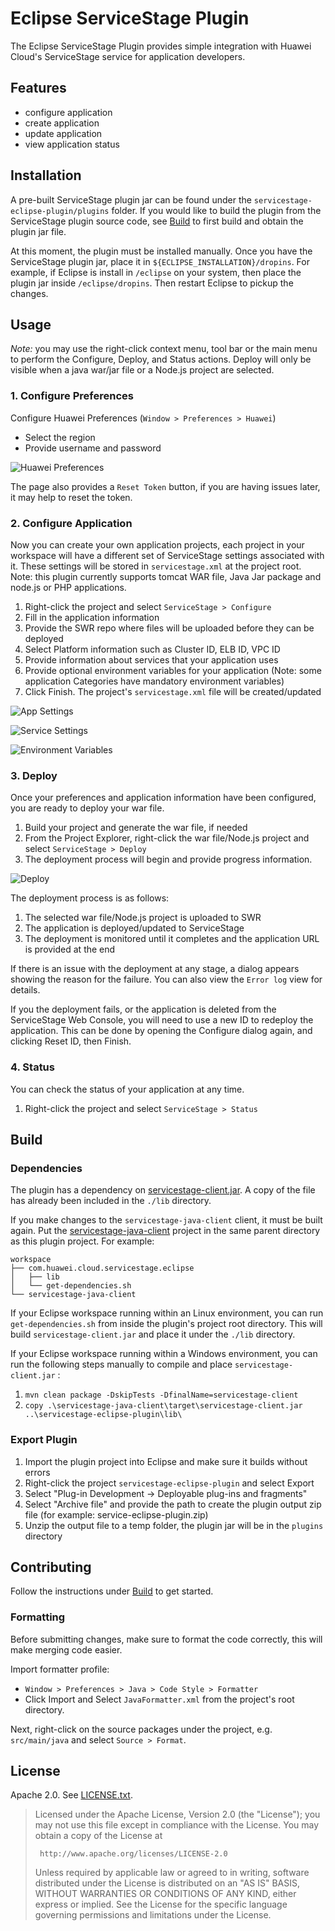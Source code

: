 <!--
Copyright 2016 - 2018 Huawei Technologies Co., Ltd. All rights reserved.

Licensed under the Apache License, Version 2.0 (the "License");
you may not use this file except in compliance with the License.
You may obtain a copy of the License at

     http://www.apache.org/licenses/LICENSE-2.0

Unless required by applicable law or agreed to in writing, software
distributed under the License is distributed on an "AS IS" BASIS,
WITHOUT WARRANTIES OR CONDITIONS OF ANY KIND, either express or implied.
See the License for the specific language governing permissions and
limitations under the License.
-->

Eclipse ServiceStage Plugin
============================

The Eclipse ServiceStage Plugin provides simple integration with Huawei Cloud's ServiceStage service for application developers.

Features
--------
- configure application
- create application
- update application
- view application status

Installation
------------

A pre-built ServiceStage plugin jar can be found under the `servicestage-eclipse-plugin/plugins` folder. If you would like to build the plugin from the ServiceStage plugin source code, see [Build](#build) to first build and obtain the plugin jar file. 

At this moment, the plugin must be installed manually.  Once you have the ServiceStage plugin jar, place it in `${ECLIPSE_INSTALLATION}/dropins`. For example, if Eclipse is install in `/eclipse` on your system, then place the plugin jar inside `/eclipse/dropins`. Then restart Eclipse to pickup the changes.

Usage
-----

*Note:* you may use the right-click context menu, tool bar or the main menu to perform the Configure, Deploy, and Status actions. Deploy will only be visible when a java war/jar file or a Node.js project are selected.

### 1. Configure Preferences

Configure Huawei Preferences (`Window > Preferences > Huawei`)

- Select the region
- Provide username and password

![Huawei Preferences](./img/1.huawei-preferences.png)

The page also provides a `Reset Token` button, if you are having issues later, it may help to reset the token.

### 2. Configure Application

Now you can create your own application projects, each project in your workspace will have a different set of ServiceStage settings associated with it. These settings will be stored in `servicestage.xml` at the project root. Note: this plugin currently supports tomcat WAR file, Java Jar package and node.js or PHP applications.

1. Right-click the project and select `ServiceStage > Configure`
1. Fill in the application information
1. Provide the SWR repo where files will be uploaded before they can be deployed
1. Select Platform information such as Cluster ID, ELB ID, VPC ID
1. Provide information about services that your application uses
1. Provide optional environment variables for your application (Note: some application Categories have mandatory environment variables)
1. Click Finish. The project's `servicestage.xml` file will be created/updated

![App Settings](./img/3.app-settings.png)

![Service Settings](./img/4.services-settings.png)

![Environment Variables](./img/2.env-vars.png)

### 3. Deploy

Once your preferences and application information have been configured, you are ready to deploy your war file.

1. Build your project and generate the war file, if needed
1. From the Project Explorer, right-click the war file/Node.js project and select `ServiceStage > Deploy`
1. The deployment process will begin and provide progress information.

![Deploy](./img/5.deploy.png)

The deployment process is as follows:

1. The selected war file/Node.js project is uploaded to SWR
1. The application is deployed/updated to ServiceStage
1. The deployment is monitored until it completes and the application URL is provided at the end

If there is an issue with the deployment at any stage, a dialog appears showing the reason for the failure. You can also view the `Error log` view for details.

If you the deployment fails, or the application is deleted from the ServiceStage Web Console, you will need to use a new ID to redeploy the application. This can be done by opening the Configure dialog again, and clicking Reset ID, then Finish.

### 4. Status

You can check the status of your application at any time.

1. Right-click the project and select `ServiceStage > Status`

Build
-----

### Dependencies
The plugin has a dependency on [servicestage-client.jar](servicestage-client.jar). A copy of the file has already been included in the `./lib` directory.

If you make changes to the `servicestage-java-client` client, it must be built again. Put the [servicestage-java-client](servicestage-java-client) project in the same parent directory as this plugin project. For example:

```
workspace
├── com.huawei.cloud.servicestage.eclipse
│   ├── lib
│   └── get-dependencies.sh
└── servicestage-java-client
```

If your Eclipse workspace running within an Linux environment, you can run `get-dependencies.sh` from inside the plugin's project root directory. This will build `servicestage-client.jar` and place it under the `./lib` directory.

If your Eclipse workspace running within a Windows environment, you can run the following steps manually to compile and place `servicestage-client.jar` :

1. `mvn clean package -DskipTests -DfinalName=servicestage-client`
1. `copy .\servicestage-java-client\target\servicestage-client.jar ..\servicestage-eclipse-plugin\lib\`



### Export Plugin

1. Import the plugin project into Eclipse and make sure it builds without errors
1. Right-click the project `servicestage-eclipse-plugin` and select Export
1. Select "Plug-in Development -> Deployable plug-ins and fragments"
1. Select "Archive file" and provide the path to create the plugin output zip file (for example: service-eclipse-plugin.zip)
1. Unzip the output file to a temp folder, the plugin jar will be in the `plugins` directory

Contributing
-----------

Follow the instructions under [Build](#build) to get started.

### Formatting

Before submitting changes, make sure to format the code correctly, this will make merging code easier.

Import formatter profile:
- `Window > Preferences > Java > Code Style > Formatter`
- Click Import and Select `JavaFormatter.xml` from the project's root directory.

Next, right-click on the source packages under the project, e.g. `src/main/java` and select `Source > Format`.

License
-------

Apache 2.0. See [LICENSE.txt](LICENSE.txt).

> Licensed under the Apache License, Version 2.0 (the "License");
> you may not use this file except in compliance with the License.
> You may obtain a copy of the License at
>
>      http://www.apache.org/licenses/LICENSE-2.0
>
> Unless required by applicable law or agreed to in writing, software
> distributed under the License is distributed on an "AS IS" BASIS,
> WITHOUT WARRANTIES OR CONDITIONS OF ANY KIND, either express or implied.
> See the License for the specific language governing permissions and
> limitations under the License.
